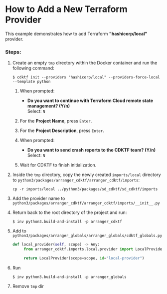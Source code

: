 # How to Add a New Terraform Provider

This example demonstrates how to add Terraform **"hashicorp/local"** provider.

### Steps:

1. Create an empty `tmp` directory within the Docker container and run the following command:
   ```shell
   $ cdktf init --providers "hashicorp/local" --providers-force-local --template python
   ```

   1. When prompted:
      - **Do you want to continue with Terraform Cloud remote state management? (Y/n)**  
        Select: `N`

   2. For the **Project Name**, press `Enter`.

   3. For the **Project Description**, press `Enter`.

   4. When prompted:
      - **Do you want to send crash reports to the CDKTF team? (Y/n)**  
        Select: `N`

   5. Wait for CDKTF to finish initialization.
2. Inside the `tmp` directory, copy the newly created `imports/local` directory to `python3/packages/arranger_cdktf/arranger_cdktf/imports`:
   ```shell
   cp -r imports/local ../python3/packages/sd_cdktf/sd_cdktf/imports
   ```
3. Add the provider name to `python3/packages/arranger_cdktf/arranger_cdktf/imports/__init__.py`
4. Return back to the root directory of the project and run:
   ```shell
   $ inv python3.build-and-install -p arranger_cdktf
   ```

5. Add to `python3/packages/arranger_globals/arranger_globals/cdktf_globals.py`

   ```python
   def local_provider(self, scope) -> Any:
        from arranger_cdktf.imports.local.provider import LocalProvider

        return LocalProvider(scope=scope, id="local-provider")
   ```

6. Run
   ```shell
   $ inv python3.build-and-install -p arranger_globals
   ```
7. Remove `tmp` dir
   